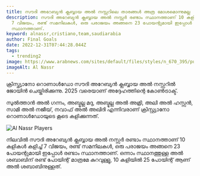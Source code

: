 ```yaml
---
title: സൗദി അറേബ്യൻ ക്ലബ്ബായ അൽ നസ്സറിലെ താരങ്ങൾ അത്ര മോശമൊന്നുമല്ല
description: സൗദി അറേബ്യൻ ക്ലബ്ബായ അൽ നസ്സർ രണ്ടാം സ്ഥാനത്താണ് 10 കളികൾ കളിച്ച്
  7 വിജയം, രണ്ട് സമനിലകൾ, ഒരു പരാജയം അങ്ങനെ 23 പോയന്റുമായി ഇപ്പോൾ രണ്ടാം
  സ്ഥാനത്താണ്.
keyword: alnassr,cristiano,team,saudiarabia
author: Final Goals
date: 2022-12-31T07:44:28.044Z
tags:
  - trending2
image: https://www.arabnews.com/sites/default/files/styles/n_670_395/public/2021/03/21/2533141-223879878.jpg?itok=Nl8tSrJz
imageAlt: Al Nassr
---
```

ക്രിസ്ത്യാനോ റൊണാൾഡോ സൗദി അറേബ്യൻ ക്ലബ്ബായ അൽ നസ്സറിൽ ജോയിൻ ചെയ്തിരിക്കുന്നു.
2025 വരെയാണ് അദ്ദേഹത്തിന്റെ കോൺട്രാക്ട്.

സുൽത്താൻ അൽ ഗന്നം, അബ്ദുല്ല മദു, അബ്ദുല്ല അൽ അമ്രി, അലി അൽ ഹസ്സൻ, സാമി അൽ നജീയ്, നവാഫ് അൽ അഖിദി എന്നിവരാണ് ക്രിസ്റ്റ്യാനോ റൊണാൾഡോയുടെ കൂടെ കളിക്കുന്നത്.

![Al Nassr Players](https://assets.the-afc.com/migration/s/p/sp0keayev3kuhr8rlvdg.jpg "അൽ നസ്സർ ടീം")

നിലവിൽ സൗദി അറേബ്യൻ ക്ലബ്ബായ അൽ നസ്സർ രണ്ടാം സ്ഥാനത്താണ് 10 കളികൾ കളിച്ച് 7 വിജയം, രണ്ട് സമനിലകൾ, ഒരു പരാജയം അങ്ങനെ 23 പോയന്റുമായി ഇപ്പോൾ രണ്ടാം സ്ഥാനത്താണ്.
ഒന്നാം സ്ഥാനത്തുള്ള അൽ ശബാബിന് രണ്ട് പോയിന്റ് മാത്രമേ കുറവുള്ളു, 10 കളിയിൽ 25 പോയിന്റ് ആണ് അൽ ശബാബിനുള്ളത്.